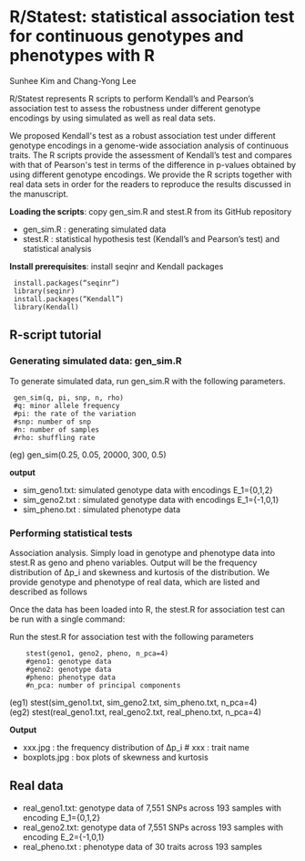 #  R/Statest: statistical association test for continuous genotypes and phenotypes with R
 
Sunhee Kim and Chang-Yong Lee

R/Statest represents R scripts to perform Kendall’s and Pearson’s association test to assess the robustness under different genotype encodings by using simulated as well as real data sets.  

We proposed Kendall's test as a robust association test under different genotype encodings in a genome-wide association analysis of continuous traits. The R scripts provide the assessment of Kendall’s test and compares with that of Pearson's test in terms of the difference in p-values obtained by using different genotype encodings. We provide the R scripts together with real data sets in order for the readers to reproduce the results discussed in the manuscript.

**Loading the scripts**: copy gen_sim.R and stest.R from its GitHub repository
* gen_sim.R : generating simulated data
* stest.R : statistical hypothesis test (Kendall’s and Pearson’s test) and statistical analysis

**Install prerequisites**: install seqinr and Kendall packages 

     install.packages(“seqinr”)
     library(seqinr)
     install.packages(“Kendall”)
     library(Kendall)

     
## R-script tutorial
### Generating simulated data: gen_sim.R
To generate simulated data, run gen_sim.R with the following parameters.

     gen_sim(q, pi, snp, n, rho)
     #q: minor allele frequency
     #pi: the rate of the variation
     #snp: number of snp 
     #n: number of samples
     #rho: shuffling rate
     
(eg) gen_sim(0.25, 0.05, 20000, 300, 0.5)

**output** 
* sim_geno1.txt: simulated genotype data with encodings E_1={0,1,2} 
* sim_geno2.txt : simulated genotype data with encodings E_1={-1,0,1}
* sim_pheno.txt : simulated phenotype data   


### Performing statistical tests 
Association analysis. Simply load in genotype and phenotype data into stest.R as geno and pheno variables. Output will be the frequency distribution of ∆p_i and skewness and kurtosis of the distribution. We provide genotype and phenotype of real data, which are listed and described as follows

Once the data has been loaded into R, the stest.R for association test can be run with a single command:

Run the stest.R for association test with the following parameters

        stest(geno1, geno2, pheno, n_pca=4)
        #geno1: genotype data
        #geno2: genotype data 
        #pheno: phenotype data
        #n_pca: number of principal components

(eg1) stest(sim_geno1.txt, sim_geno2.txt, sim_pheno.txt, n_pca=4)    
(eg2) stest(real_geno1.txt, real_geno2.txt, real_pheno.txt, n_pca=4)  


**Output**
* xxx.jpg : the frequency distribution of ∆p_i    # xxx : trait name
* boxplots.jpg : box plots of skewness and kurtosis   

## Real data  
* real_geno1.txt: genotype data of 7,551 SNPs across 193 samples with encoding E_1={0,1,2} 
* real_geno2.txt: genotype data of 7,551 SNPs across 193 samples with encoding E_2={-1,0,1} 
* real_pheno.txt : phenotype data of 30 traits across 193 samples   
